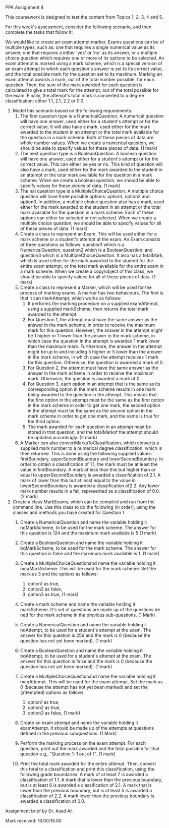 PPA Assignment 4

This coursework is designed to test the content from Topics 1, 2, 3, 4 and 5.


For this week's assessment, consider the following scenario, and then complete the tasks that follow it:

We would like to create an exam attempt marker. Exams questions can be of multiple types, such as: one that requires a single numerical value as its answer, one that requires a either 'yes' or 'no' as its answer, or a multiple choice question which requires one or more of its options to be selected. An exam attempt is marked using a mark scheme, which is a special version of an exam attempt in which each question's answer is set to its correct value, and the total possible mark for the question set to its maximum. Marking an exam attempt awards a mark, out of the total number possible, for each question. Then, the sum of the mark awarded for each question is calculated to give a total mark for the attempt, out of the total possible for the exam. Finally, the attempt's total mark is converted to a degree classification; either 1.1, 2.1, 2.2 or 0.0.

1. Model this scenario based on the following requirements:
	1. The first question type is a NumericalQuestion. A numerical question will have one 	   answer, used either for a student's attempt or for the correct value. It will also 	   have a mark, used either for the mark awarded to the student in an attempt or the 	    	   total mark available for the question in a mark scheme. Both of these pieces of data 	   are whole number values. When we create a numerical question, we should be able to 	   specify values for these pieces of data. (1 mark)
	2. The next question type is a BooleanQuestion. A boolean question will have one answer,     	   used either for a student's attempt or for the correct value. This can either be yes 	   or no. This kind of question will also have a mark, used either for the mark awarded 	   to the student in an attempt or the total mark available for the question in a mark 	   scheme. When we create a boolean question, we should be able to specify values for 	   these pieces of data. (1 mark)
	3. The  nal question type is a MultipleChoiceQuestion. A multiple choice question will 	   have three possible options: option1, option2 and option3. In addition, a multiple 	   choice question also has a mark, used either for the mark awarded to the student in 	   an attempt or the total mark available for the question in a mark scheme. Each of 	   	   these options can either be selected or not selected. When we create a multiple 	    	   choice question, we should be able to specify values for all of these pieces of data. 	   (1 mark)
	4. Create a class to represent an Exam. This will be used either for a mark scheme or a 	   student's attempt at the exam. An Exam consists of three questions as follows: 	  	   question1 which is a NumericalQuestion, question2 which is a BooleanQuestion, and 	   	   question3 which is a MultipleChoiceQuestion. It also has a totalMark, which is used 	   either for the mark awarded to the student for the entire exam attempt, or the total 	   mark available for the entire exam in a mark scheme. When we create a copy/object of 	   this class, we should be able to specify values for all of these pieces of data. (1 	   mark)
	5. Create a class to represent a Marker, which will be used for the process of marking 	   exams. A marker has two behaviours. The first is that it can markAttempt, which works 	   as follows:
		1. It performs the marking procedure on a supplied examAttempt, using a supplied 			   markScheme, then returns the total mark awarded to the attempt.
		2. For Question 1, the attempt must have the same answer as the answer in the mark 	       scheme, in order to receive the maximum mark for this question. However, the 	 	       answer in the attempt might be 1 higher or 1 lower than the answer in the mark 	       scheme, in which case the question in the attempt is awarded 1 mark lower than 		   the maximum mark. Furthermore, the answer in the attempt might be up to and 	    	       including 5 higher or 5 lower than the answer in the mark scheme, in which case 	       the attempt receives 1 mark for this question. Otherwise, the question is 	   	       	       awarded a mark of 0.
		3. For Question 2, the attempt must have the same answer as the answer in the mark 		   scheme in order to receive the maximum mark. Otherwise, the question is awarded a 		   mark of 0.
		4. For Question 3, each option in an attempt that is the same as its corresponding 		   option in the mark scheme results in one mark being awarded to the question in 	       the attempt. This means that the first option in the attempt must be the same as 	       the first option in the mark scheme in order to get one mark, the second option 	       in the attempt must be the same as the second option in the mark scheme in order 		   to get one mark, and the same is true for the third option.
		5. The mark awarded for each question in an attempt must be stored in that question, 	       and the totalMarkof the attempt should be updated accordingly.
	       (2 mark)
	6. A Marker can also convertMarksToClassification, which converts a supplied mark 		   number to a numerical degree classification, which is then returned. This is done 		   using the following supplied values: firstBoundary, upperSecondBoundary and 		 	   lowerSecondBoundary. In order to obtain a classification of 1.1, the mark must be 	       	   at least the value in firstBoundary. A mark of less than this but higher than or 		   equal to upperSecondBoundary is awarded a classification of 2.1. A mark of lower 	       	   than this but at least equal to the value in lowerSecondBoundary is awarded a 			   classification of2.2. Any lower mark number results in a fail, represented as a 	       	   classification of 0.0. (2 mark)
2. Create a class MarkExams, which can be compiled and run from the command line. Use this class to do the following (in order), using the classes and methods you have created for Question 1.
	1. Create a NumericalQuestion and name the variable holding it nqMarkScheme, to be used 	   for the mark scheme. The answer for this question is 124 and the maximum mark 	 		   available is 5 (1 mark)
	2. Create a BooleanQuestion and name the variable holding it bqMarkScheme, to be used 	   for the mark scheme. The answer for this question is false and the maximum mark 		   available is 1. (1 mark)
	3. Create a MultipleChoiceQuestionand name the variable holding it mcqMarkScheme. This 	   will be used for the mark scheme. Set the mark as 3 and the options as follows:

 		1. option1 as true, 
 		2. option2 as false, 
 		3. option3 as true,
	(1 mark)
	4. Create a mark scheme and name the variable holding it markScheme. It's set of 			   questions are made up of the questions de ned for the mark scheme in the previous 		   sub-questions. (1 Mark)
	5. Create a NumericalQuestion and name the variable holding it nqAttempt, to be used for 	   a student's attempt at the exam. The answer for this question is 256 and the mark is 	   0 (because the question has not yet been marked). (1 mark)
	6. Create a BooleanQuestion and name the variable holding it bqAttempt, to be used for a 	   student's attempt at the exam. The answer for this question is false and the mark is 	   0 (because the question has not yet been marked). (1 mark)
	7. Create a MultipleChoiceQuestionand name the variable holding it mcqAttempt. This will 	   be used for the exam attempt. Set the mark as 0 (because the attempt has not yet been 	   marked) and set the (attempted) options as follows:
	   1. option1 as true, 
	   2. option2 as true, 
	   3. option3 as false,
	(1 mark)
	8. Create an exam attempt and name the variable holding it examAttempt. It should be 		   made up of the attempts at questions defined in the previous subquestions. (1 Mark)
	9. Perform the marking process on the exam attempt. For each question, print out the 	  	   mark awarded and the total possible for that question e.g., "Question 1: 1 out of 1". 	   (1 mark)
	10. Print the total mark awarded for the entire attempt. Then, convert this total to a 	    classification and print this classification, using the following grade boundaries:
		A mark of at least 7 is awarded a classification of 1.1.
		A mark that is lower than the previous boundary, but is at least 6 is awarded a 			classification of 2.1.
		A mark that is lower than the previous boundary, but is at least 5 is awarded a 			classification of 2.2.
		A mark lower than the previous boundary is awarded a classification of 0.0.


Assignment brief by Dr. Asad Ali.

Mark received: 16.00/18.00